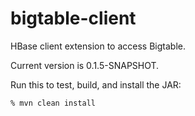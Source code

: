 bigtable-client
===============

HBase client extension to access Bigtable.

Current version is 0.1.5-SNAPSHOT.

Run this to test, build, and install the JAR:

    % mvn clean install
